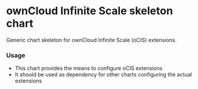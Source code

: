 # ownCloud Infinite Scale skeleton chart

Generic chart skeleton for ownCloud Infinite Scale (oCIS) extensions.

### Usage
- This chart provides the means to configure oCIS extensions
- It should be used as dependency for other charts configuring the actual extensions

